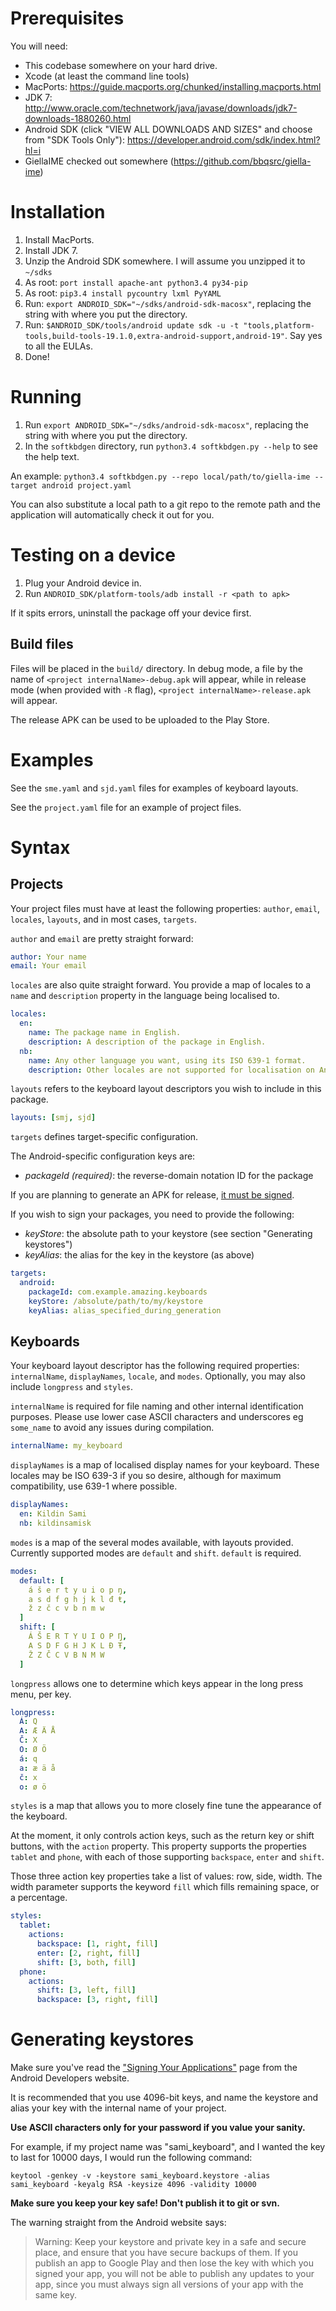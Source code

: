 # Prerequisites

You will need:

* This codebase somewhere on your hard drive.
* Xcode (at least the command line tools)
* MacPorts: https://guide.macports.org/chunked/installing.macports.html
* JDK 7: http://www.oracle.com/technetwork/java/javase/downloads/jdk7-downloads-1880260.html
* Android SDK (click "VIEW ALL DOWNLOADS AND SIZES" and choose from "SDK Tools Only"): https://developer.android.com/sdk/index.html?hl=i
* GiellaIME checked out somewhere (https://github.com/bbqsrc/giella-ime)

# Installation

1. Install MacPorts.
2. Install JDK 7.
3. Unzip the Android SDK somewhere. I will assume you unzipped it to `~/sdks`
4. As root: `port install apache-ant python3.4 py34-pip`
5. As root: `pip3.4 install pycountry lxml PyYAML`
6. Run: `export ANDROID_SDK="~/sdks/android-sdk-macosx"`, replacing the string with where you put the directory.
7. Run: `$ANDROID_SDK/tools/android update sdk -u -t "tools,platform-tools,build-tools-19.1.0,extra-android-support,android-19"`. Say yes to all the EULAs.
8. Done!

# Running

1. Run `export ANDROID_SDK="~/sdks/android-sdk-macosx"`, replacing the string with where you put the directory.
2. In the `softkbdgen` directory, run `python3.4 softkbdgen.py --help` to see the help text.

An example: `python3.4 softkbdgen.py --repo local/path/to/giella-ime --target android project.yaml`

You can also substitute a local path to a git repo to the remote path and the
application will automatically check it out for you.

# Testing on a device

1. Plug your Android device in.
2. Run `ANDROID_SDK/platform-tools/adb install -r <path to apk>`

If it spits errors, uninstall the package off your device first.

## Build files

Files will be placed in the `build/` directory. In debug mode, a file by the
name of `<project internalName>-debug.apk` will appear, while in release mode
(when provided with `-R` flag), `<project internalName>-release.apk` will
appear.

The release APK can be used to be uploaded to the Play Store.

# Examples

See the `sme.yaml` and `sjd.yaml` files for examples of keyboard layouts.

See the `project.yaml` file for an example of project files.

# Syntax

## Projects

Your project files must have at least the following properties: `author`,
`email`, `locales`, `layouts`, and in most cases, `targets`.


`author` and `email` are pretty straight forward:

```yaml
author: Your name
email: Your email
```

`locales` are also quite straight forward. You provide a map of locales to a
`name` and `description` property in the language being localised to.

```yaml
locales:
  en:
    name: The package name in English.
    description: A description of the package in English.
  nb:
    name: Any other language you want, using its ISO 639-1 format.
    description: Other locales are not supported for localisation on Android. :(
```

`layouts` refers to the keyboard layout descriptors you wish to include in
this package.

```yaml
layouts: [smj, sjd]
```

`targets` defines target-specific configuration.

The Android-specific configuration keys are:

* *packageId (required)*: the reverse-domain notation ID for the package

If you are planning to generate an APK for release, [it must be signed](http://developer.android.com/tools/publishing/app-signing.html).

If you wish to sign your packages, you need to provide the following:

* *keyStore*: the absolute path to your keystore (see section "Generating keystores")
* *keyAlias*: the alias for the key in the keystore (as above)

```yaml
targets:
  android:
    packageId: com.example.amazing.keyboards
    keyStore: /absolute/path/to/my/keystore
    keyAlias: alias_specified_during_generation
```

## Keyboards

Your keyboard layout descriptor has the following required properties:
`internalName`, `displayNames`, `locale`, and `modes`. Optionally, you may
also include `longpress` and `styles`.

`internalName` is required for file naming and other internal identification
purposes. Please use lower case ASCII characters and underscores eg
`some_name` to avoid any issues during compilation.

```yaml
internalName: my_keyboard
```

`displayNames` is a map of localised display names for your keyboard. These
locales may be ISO 639-3 if you so desire, although for maximum
compatibility, use 639-1 where possible.

```yaml
displayNames:
  en: Kildin Sami
  nb: kildinsamisk
```

`modes` is a map of the several modes available, with layouts provided.
Currently supported modes are `default` and `shift`. `default` is required.

```yaml
modes:
  default: [
    á š e r t y u i o p ŋ,
    a s d f g h j k l đ ŧ,
    ž z č c v b n m w
  ]
  shift: [
    Á Š E R T Y U I O P Ŋ,
    A S D F G H J K L Đ Ŧ,
    Ž Z Č C V B N M W
  ]
```

`longpress` allows one to determine which keys appear in the long press menu,
per key.

```yaml
longpress:
  Á: Q
  A: Æ Ä Å
  Č: X
  O: Ø Ö
  á: q
  a: æ ä å
  č: x
  o: ø ö
```

`styles` is a map that allows you to more closely fine tune the appearance
of the keyboard.

At the moment, it only controls action keys, such as the return key or shift
buttons, with the `action` property. This property supports the properties
`tablet` and `phone`, with each of those supporting `backspace`, `enter`
and `shift`.

Those three action key properties take a list of values: row, side, width.
The width parameter supports the keyword `fill` which fills remaining
space, or a percentage.

```yaml
styles:
  tablet:
    actions:
      backspace: [1, right, fill]
      enter: [2, right, fill]
      shift: [3, both, fill]
  phone:
    actions:
      shift: [3, left, fill]
      backspace: [3, right, fill]
```

# Generating keystores

Make sure you've read the
["Signing Your Applications"](http://developer.android.com/tools/publishing/app-signing.html)
page from the Android Developers website.

It is recommended that you use 4096-bit keys, and name the keystore and
alias your key with the internal name of your project.

**Use ASCII characters only for your password if you value your sanity.**

For example, if my project name was "sami_keyboard", and I wanted the key to
last for 10000 days, I would run the following command:

`keytool -genkey -v -keystore sami_keyboard.keystore -alias sami_keyboard -keyalg RSA -keysize 4096 -validity 10000`

**Make sure you keep your key safe! Don't publish it to git or svn.**

The warning straight from the Android website says:

> Warning: Keep your keystore and private key in a safe and secure place,
> and ensure that you have secure backups of them. If you publish an app to
> Google Play and then lose the key with which you signed your app, you will
> not be able to publish any updates to your app, since you must always sign
> all versions of your app with the same key.
